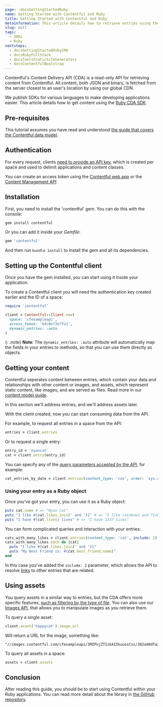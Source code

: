 ```yaml
---
page: :docsGettingStartedRuby
name: Getting Started with Contentful and Ruby
title: Getting Started with Contentful and Ruby
metainformation: This article details how to retrieve entries using the Ruby CDA SDK.
slug: null
tags:
  - SDKs
  - Ruby
nextsteps:
  - docsGettingStartedRubyCMA
  - docsRubyFullStack
  - docsToolsStaticSiteGenerators
  - docsContentfulBootstrap
---
```


Contentful's Content Delivery API (CDA) is a read-only API for retrieving content from Contentful. All content, both JSON and binary, is fetched from the server closest to an user's location by using our global CDN.

We publish SDKs for various languages to make developing applications easier. This article details how to get content using the [Ruby CDA SDK][1].

## Pre-requisites

This tutorial assumes you have read and understood [the guide that covers the Contentful data model][6].

## Authentication

For every request, clients [need to provide an API key](/developers/docs/references/authentication/), which is created per space and used to delimit applications and content classes.

You can create an access token using the [Contentful web app](https://be.contentful.com/login) or the [Content Management API](/developers/docs/references/content-management-api/#/reference/api-keys/create-an-api-key)

## Installation

First, you need to install the 'contentful' gem. You can do this with the console:

~~~bash
gem install contentful
~~~

Or you can add it inside your _Gemfile_:

~~~ruby
gem 'contentful'
~~~

And then run `bundle install` to install the gem and all its dependencies.

## Setting up the Contentful client

Once you have the gem installed, you can start using it inside your application.

To create a Contentful client you will need the authentication key created earlier and the ID of a space:

~~~ruby
require 'contentful'

client = Contentful::Client.new(
  space: 'cfexampleapi',
  access_token: 'b4c0n73n7fu1',
  dynamic_entries: :auto
)
~~~

{: .note}
**Note**: The `dynamic_entries: :auto` attribute will automatically map the fields in your entries to methods, so that you can use them directly as objects.

## Getting your content

Contentful seperates content between entries, which contain your data and relationships with other content or images, and assets, which represent static content, like images, and are served as files. Read more in our [content model guide][6].

In this section we'll address entries, and we'll address assets later.

With the client created, now you can start consuming data from the API.

For example, to request all entries in a space from the API:

~~~ruby
entries = client.entries
~~~

Or to request a single entry:

~~~ruby
entry_id = 'nyancat'
cat = client.entry(entry_id)
~~~

You can specify any of the [query parameters accepted by the API][5], for example:

~~~ruby
cat_entries_by_date = client.entries(content_type: 'cat', order: 'sys.createdAt')
~~~

### Using your entry as a Ruby object

Once you've got your entry, you can use it as a Ruby object:

~~~ruby
puts cat.name # => "Nyan Cat"
puts "I like #{cat.likes.join(' and ')}" # => "I like rainbows and fish"
puts "I have #{cat.lives} lives" # => "I have 1337 lives"
~~~

You can form complicated queries and interaction with your entries:

~~~ruby
cats_with_many_likes = client.entries(content_type: 'cat', include: 2).select { |cat| cat.likes.size > 1 }
cats_with_many_likes.each do |cat|
  puts "I like #{cat.likes.join(' and ')}"
  puts "My Best Friend is: #{cat.best_friend.name}"
end
~~~

In this case you've added the `include: 2` parameter, which allows the API to resolve [links][4] to other entries that are related.

## Using assets

You query assets in a similar way to entries, but the CDA offers more specific features, [such as filtering by the type of file](7). You can also use our [Images API](8), that allows you to manipulate images as you retrieve them.

To query a single asset:

~~~ruby
client.asset('happycat').image_url
~~~

Will return a URL for the image, something like:

~~~
"//images.contentful.com/cfexampleapi/3MZPnjZTIskAIIkuuosCss/382a48dfa2cb16c47aa2c72f7b23bf09/happycatw.jpg"
~~~

To query all assets in a space:

~~~ruby
assets = client.assets
~~~

## Conclusion

After reading this guide, you should be to start using Contentful within your Ruby applications. You can read more detail about the library in [the GitHub repository][1].

[1]: https://github.com/contentful/contentful.rb
[2]: https://github.com/contentful/contentful_middleman_examples
[3]: https://github.com/contentful/contentful-bootstrap.rb
[4]: /developers/docs/concepts/links/
[5]: /developers/docs/references/content-delivery-api/#/reference/search-parameters
[6]: /developers/docs/concepts/data-model/
[7]: /developers/docs/references/content-delivery-api/#/reference/search-parameters/filtering-assets-by-mime-type
[8]: /developers/docs/references/images-api/
[9]: https://github.com/contentful/contentful_jekyll_examples
